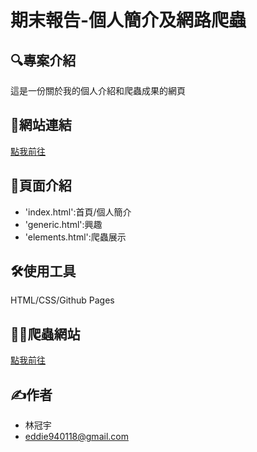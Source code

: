 # 期末報告-個人簡介及網路爬蟲

## 🔍專案介紹
這是一份關於我的個人介紹和爬蟲成果的網頁

## 🛜網站連結
[點我前往](https://billyr65.github.io)

## 📂頁面介紹
- 'index.html':首頁/個人簡介
- 'generic.html':興趣
- 'elements.html':爬蟲展示

## 🛠️使用工具
HTML/CSS/Github Pages

## 🧑‍💻爬蟲網站
[點我前往]()

## ✍️作者
- 林冠宇
- eddie940118@gmail.com
